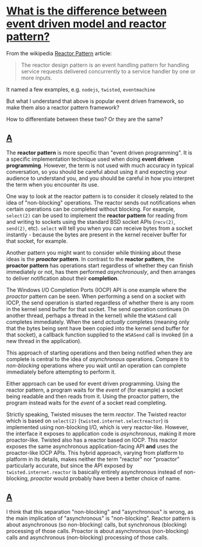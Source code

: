 # [What is the difference between event driven model and reactor pattern? ](https://stackoverflow.com/questions/9138294/what-is-the-difference-between-event-driven-model-and-reactor-pattern)

From the wikipedia [Reactor Pattern](http://en.wikipedia.org/wiki/Reactor_pattern) article:

> The reactor design pattern is an event handling pattern for handling service requests delivered concurrently to a service handler by one or more inputs.

It named a few examples, e.g. `nodejs`, `twisted`, `eventmachine`

But what I understand that above is popular event driven framework, so make them also a reactor pattern framework?

How to differentiate between these two? Or they are the same?

## [A](https://stackoverflow.com/a/9143390)

The **reactor pattern** is more specific than "event driven programming". It is a specific implementation technique used when doing **event driven programming**. However, the term is not used with much accuracy in typical conversation, so you should be careful about using it and expecting your audience to understand you, and you should be careful in how you interpret the term when you encounter its use.

One way to look at the reactor pattern is to consider it closely related to the idea of "non-blocking" operations. The reactor sends out notifications when certain operations can be completed without blocking. For example, `select(2)` can be used to implement the **reactor pattern** for reading from and writing to sockets using the standard BSD socket APIs (`recv(2)`, `send(2)`, etc). `select` will tell you when you can receive bytes from a socket instantly - because the bytes are present in the kernel receiver buffer for that socket, for example.

Another pattern you might want to consider while thinking about these ideas is the ***proactor* pattern**. In contrast to the **reactor pattern**, the **proactor pattern** has operations start regardless of whether they can finish immediately or not, has them performed *asynchronously*, and then arranges to deliver notification about their **completion**.

The Windows I/O Completion Ports (IOCP) API is one example where the *proactor* pattern can be seen. When performing a send on a socket with IOCP, the send operation is started regardless of whether there is any room in the kernel send buffer for that socket. The send operation continues (in another thread, perhaps a thread in the kernel) while the `WSASend` call completes immediately. When the send *actually* completes (meaning only that the bytes being sent have been copied into the kernel send buffer for that socket), a callback function supplied to the `WSASend` call is invoked (in a new thread in the application).

This approach of starting operations and then being notified when they are complete is central to the idea of *asynchronous* operations. Compare it to *non-blocking* operations where you wait until an operation can complete immediately before attempting to perform it.

Either approach can be used for event driven programming. Using the reactor pattern, a program waits for the *event* of (for example) a socket being readable and then reads from it. Using the proactor pattern, the program instead waits for the *event* of a socket read completing.

Strictly speaking, Twisted misuses the term *reactor*. The Twisted reactor which is based on `select(2)` (`twisted.internet.selectreactor`) is implemented using non-blocking I/O, which is very reactor-like. However, the interface it exposes to application code is *asynchronous*, making it more proactor-like. Twisted also has a reactor based on IOCP. This reactor exposes the same asynchronous application-facing API **and** uses the proactor-like IOCP APIs. This hybrid approach, varying from platform to platform in its details, makes neither the term "reactor" nor "proactor" particularly accurate, but since the API exposed by `twisted.internet.reactor` is basically entirely asynchronous instead of non-blocking, *proactor* would probably have been a better choice of name.



## [A](https://stackoverflow.com/a/38971145)

I think that this separation "non-blocking" and "asynchronous" is wrong, as the main implication of "asynchronous" is "non-blocking". Reactor pattern is about asynchronous (so non-blocking) calls, but synchronous (blocking) processing of those calls. Proactor is about asynchronous (non-blocking) calls and asynchronous (non-blocking) processing of those calls.
